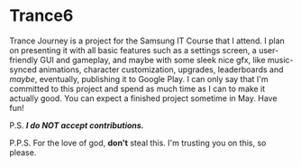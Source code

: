 # Trance6
Trance Journey is a project for the Samsung IT Course that I attend. I plan on presenting it with all basic features such as a settings screen, a user-friendly GUI and gameplay, and maybe with some sleek nice gfx, like music-synced animations, character customization, upgrades, leaderboards and *maybe*, eventually, publishing it to Google Play. I can only say that I'm committed to this project and spend as much time as I can to make it actually good. 
You can expect a finished project sometime in May.
Have fun!

P.S. _**I do NOT accept contributions.**_

P.P.S. For the love of god, **don't** steal this. I'm trusting you on this, so please. 
